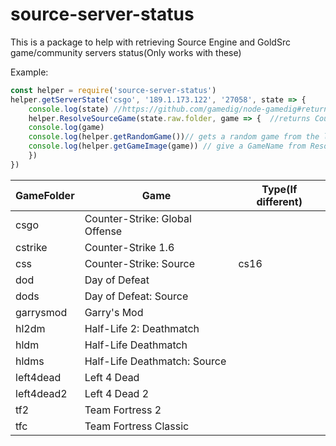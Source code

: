 # source-server-status

This is a package to help with retrieving Source Engine and GoldSrc game/community servers status(Only works with these)

Example:
```javascript
const helper = require('source-server-status')
helper.getServerState('csgo', '189.1.173.122', '27058', state => {
	console.log(state) //https://github.com/gamedig/node-gamedig#return-value
	helper.ResolveSourceGame(state.raw.folder, game => {  //returns Counter-Strike: Global Offensive
	console.log(game)
	console.log(helper.getRandomGame())// gets a random game from the list
	console.log(helper.getGameImage(game)) // give a GameName from ResolveSourceGame and gives an icon from the game
	})
})
```

| GameFolder | Game | Type(If different)
|---|---|---
| csgo | Counter-Strike: Global Offense
| cstrike | Counter-Strike 1.6
| css | Counter-Strike: Source | cs16
| dod | Day of Defeat
| dods | Day of Defeat: Source
| garrysmod | Garry's Mod
| hl2dm | Half-Life 2: Deathmatch
| hldm  | Half-Life Deathmatch
| hldms | Half-Life Deathmatch: Source
| left4dead | Left 4 Dead
| left4dead2 | Left 4 Dead 2
| tf2 | Team Fortress 2
| tfc | Team Fortress Classic

